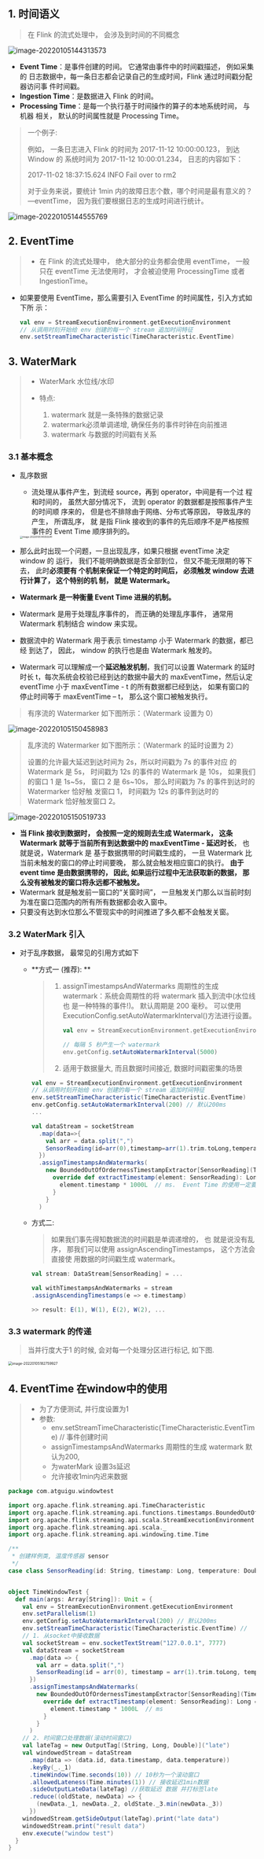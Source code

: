## 1. 时间语义

> 在 Flink 的流式处理中， 会涉及到时间的不同概念

![image-20220105144313573](https://raw.githubusercontent.com/daniuEvan/pictrues/main/Typora/image-20220105144313573.png)

- **Event Time**：是事件创建的时间。 它通常由事件中的时间戳描述， 例如采集的 日志数据中，每一条日志都会记录自己的生成时间，Flink 通过时间戳分配器访问事 件时间戳。 
- **Ingestion Time**：是数据进入 Flink 的时间。 
- **Processing Time**：是每一个执行基于时间操作的算子的本地系统时间， 与机器 相关， 默认的时间属性就是 Processing Time。

> 一个例子:
>
> 例如， 一条日志进入 Flink 的时间为 2017-11-12 10:00:00.123， 到达 Window 的 系统时间为 2017-11-12 10:00:01.234， 日志的内容如下：
>
> 2017-11-02 18:37:15.624 INFO Fail over to rm2
>
> 对于业务来说，要统计 1min 内的故障日志个数，哪个时间是最有意义的？—eventTime， 因为我们要根据日志的生成时间进行统计。

![image-20220105144555769](https://raw.githubusercontent.com/daniuEvan/pictrues/main/Typora/image-20220105144555769.png)

## 2. EventTime

> - 在 Flink 的流式处理中， 绝大部分的业务都会使用 eventTime， 一般只在 eventTime 无法使用时， 才会被迫使用 ProcessingTime 或者 IngestionTime。

- 如果要使用 EventTime，那么需要引入 EventTime 的时间属性，引入方式如下所 示：

  ```scala
  val env = StreamExecutionEnvironment.getExecutionEnvironment
  // 从调用时刻开始给 env 创建的每一个 stream 追加时间特征
  env.setStreamTimeCharacteristic(TimeCharacteristic.EventTime)
  ```

  

## 3. WaterMark

> - WaterMark 水位线/水印
>
> - 特点:
>   1. watermark 就是一条特殊的数据记录
>   2. watermark必须单调递增, 确保任务的事件时钟在向前推进
>   3. watermark 与数据的时间戳有关系

### 3.1 基本概念

- 乱序数据

  - 流处理从事件产生，到流经 source，再到 operator，中间是有一个过 程和时间的， 虽然大部分情况下， 流到 operator 的数据都是按照事件产生的时间顺 序来的， 但是也不排除由于网络、分布式等原因， 导致乱序的产生， 所谓乱序， 就 是指 Flink 接收到的事件的先后顺序不是严格按照事件的 Event Time 顺序排列的。

  <img src="https://raw.githubusercontent.com/daniuEvan/pictrues/main/Typora/image-20220105145559241.png" alt="image-20220105145559241" style="zoom: 33%;" />

- 那么此时出现一个问题，一旦出现乱序，如果只根据 eventTime 决定 window 的 运行， 我们不能明确数据是否全部到位， 但又不能无限期的等下去， 此时**必须要有 个机制来保证一个特定的时间后， 必须触发 window 去进行计算了， 这个特别的机 制， 就是 Watermark。**

- **Watermark 是一种衡量 Event Time 进展的机制。**

- Watermark 是用于处理乱序事件的， 而正确的处理乱序事件， 通常用 Watermark 机制结合 window 来实现。

- 数据流中的 Watermark 用于表示 timestamp 小于 Watermark 的数据，都已经 到达了， 因此， window 的执行也是由 Watermark 触发的。

- Watermark 可以理解成一个**延迟触发机制**，我们可以设置 Watermark 的延时 时长 t，每次系统会校验已经到达的数据中最大的 maxEventTime，然后认定 eventTime 小于 maxEventTime - t 的所有数据都已经到达， 如果有窗口的停止时间等于 maxEventTime – t， 那么这个窗口被触发执行。

> 有序流的 Watermarker 如下图所示：（Watermark 设置为 0）

![image-20220105150458983](https://raw.githubusercontent.com/daniuEvan/pictrues/main/Typora/image-20220105150458983.png)

> 乱序流的 Watermarker 如下图所示：（Watermark 的延时设置为 2）
>
> 设置的允许最大延迟到达时间为 2s，所以时间戳为 7s 的事件对应 的 Watermark 是 5s， 时间戳为 12s 的事件的 Watermark 是 10s， 如果我们的窗口 1 是 1s~5s， 窗口 2 是 6s~10s， 那么时间戳为 7s 的事件到达时的 Watermarker 恰好触 发窗口 1， 时间戳为 12s 的事件到达时的 Watermark 恰好触发窗口 2。

![image-20220105150519733](https://raw.githubusercontent.com/daniuEvan/pictrues/main/Typora/image-20220105150519733.png)

- **当 Flink 接收到数据时， 会按照一定的规则去生成 Watermark， 这条 Watermark 就等于当前所有到达数据中的 maxEventTime - 延迟时长**， 也就是说，Watermark 是 基于数据携带的时间戳生成的， 一旦 Watermark 比当前未触发的窗口的停止时间要晚， 那么就会触发相应窗口的执行。 **由于 event time 是由数据携带的， 因此,  如果运行过程中无法获取新的数据， 那么没有被触发的窗口将永远都不被触发。**
- Watermark 就是触发前一窗口的“关窗时间”， 一旦触发关门那么以当前时刻 为准在窗口范围内的所有所有数据都会收入窗中。
-  只要没有达到水位那么不管现实中的时间推进了多久都不会触发关窗。

### 3.2 WaterMark 引入

- 对于乱序数据， 最常见的引用方式如下

  - **方式一 (推荐):  **

    > 1. assignTimestampsAndWatermarks 周期性的生成 watermark：系统会周期性的将 watermark 插入到流中(水位线也 是一种特殊的事件!)。 默认周期是 200 毫秒。 可以使用 ExecutionConfig.setAutoWatermarkInterval()方法进行设置。
    >
    >    ```scala
    >    val env = StreamExecutionEnvironment.getExecutionEnvironment env.setStreamTimeCharacteristic(TimeCharacteristic.EventTime)
    >    
    >    // 每隔 5 秒产生一个 watermark
    >    env.getConfig.setAutoWatermarkInterval(5000)
    >    ```
    >
    > 2. 适用于数据量大, 而且数据时间接近, 数据时间戳密集的场景

    ```scala
    val env = StreamExecutionEnvironment.getExecutionEnvironment
    // 从调用时刻开始给 env 创建的每一个 stream 追加时间特征
    env.setStreamTimeCharacteristic(TimeCharacteristic.EventTime)
    env.getConfig.setAutoWatermarkInterval(200) // 默认200ms
    ...
    
    val dataStream = socketStream
      .map(data=>{
        val arr = data.split(",")
        SensorReading(id=arr(0),timestamp=arr(1).trim.toLong,temperature = arr(2).trim.toDouble)
      })
      .assignTimestampsAndWatermarks(
        new BoundedOutOfOrdernessTimestampExtractor[SensorReading](Time.milliseconds(1000)){ //设置1s的延迟
          override def extractTimestamp(element: SensorReading): Long = {
            element.timestamp * 1000L  // ms.  Event Time 的使用一定要指定数据源中的时间戳。 否则程序无法知道事件的事 件时间是什么(数据源里的数据没有时间戳的话， 就只能使用 Processing Time 了)。
          }
        }
      )
    ```

    

  - 方式二: 

    > 如果我们事先得知数据流的时间戳是单调递增的， 也 就是说没有乱序， 那我们可以使用 assignAscendingTimestamps， 这个方法会直接使 用数据的时间戳生成 watermark。

    ```scala
    val stream: DataStream[SensorReading] = ...
    
    val withTimestampsAndWatermarks = stream 
    .assignAscendingTimestamps(e => e.timestamp)
    
    >> result: E(1), W(1), E(2), W(2), ...
    ```

### 3.3 watermark 的传递

> 当并行度大于1 的时候, 会对每一个处理分区进行标记, 如下图.

<img src="https://raw.githubusercontent.com/daniuEvan/pictrues/main/Typora/image-20220105182759927.png" alt="image-20220105182759927" style="zoom:50%;" />

## 4. EventTime 在window中的使用

> - 为了方便测试, 并行度设置为1
> - 参数:
>   - env.setStreamTimeCharacteristic(TimeCharacteristic.EventTime) //  事件创建时间
>   - assignTimestampsAndWatermarks 周期性的生成 watermark 默认为200,
>   - 为waterMark 设置3s延迟
>   - 允许接收1min内迟来数据

```scala
package com.atguigu.windowtest

import org.apache.flink.streaming.api.TimeCharacteristic
import org.apache.flink.streaming.api.functions.timestamps.BoundedOutOfOrdernessTimestampExtractor
import org.apache.flink.streaming.api.scala.StreamExecutionEnvironment
import org.apache.flink.streaming.api.scala._
import org.apache.flink.streaming.api.windowing.time.Time

/**
 * 创建样例类, 温度传感器 sensor
 */
case class SensorReading(id: String, timestamp: Long, temperature: Double)


object TimeWindowTest {
  def main(args: Array[String]): Unit = {
    val env = StreamExecutionEnvironment.getExecutionEnvironment
    env.setParallelism(1)
    env.getConfig.setAutoWatermarkInterval(200) // 默认200ms
    env.setStreamTimeCharacteristic(TimeCharacteristic.EventTime) // 
    // 1. 从socket中接收数据
    val socketStream = env.socketTextStream("127.0.0.1", 7777)
    val dataStream = socketStream
      .map(data => {
        val arr = data.split(",")
        SensorReading(id = arr(0), timestamp = arr(1).trim.toLong, temperature = arr(2).trim.toDouble)
      })
      .assignTimestampsAndWatermarks(
        new BoundedOutOfOrdernessTimestampExtractor[SensorReading](Time.milliseconds(3000)) { //设置3s的延迟
          override def extractTimestamp(element: SensorReading): Long = {
            element.timestamp * 1000L  // ms
          }
        }
      )
    // 2. 时间窗口处理数据(滚动时间窗口)
    val lateTag = new OutputTag[(String, Long, Double)]("late")
    val windowedStream = dataStream
      .map(data => (data.id, data.timestamp, data.temperature))
      .keyBy(_._1)
      .timeWindow(Time.seconds(10)) // 10秒为一个滚动窗口
      .allowedLateness(Time.minutes(1)) // 接收延迟1min数据
      .sideOutputLateData(lateTag) //获取延迟 数据 并打标签late
      .reduce((oldState, newData) => {
        (newData._1, newData._2, oldState._3.min(newData._3))
      })
    windowedStream.getSideOutput(lateTag).print("late data")
    windowedStream.print("result data")
    env.execute("window test")
  }
}

```

